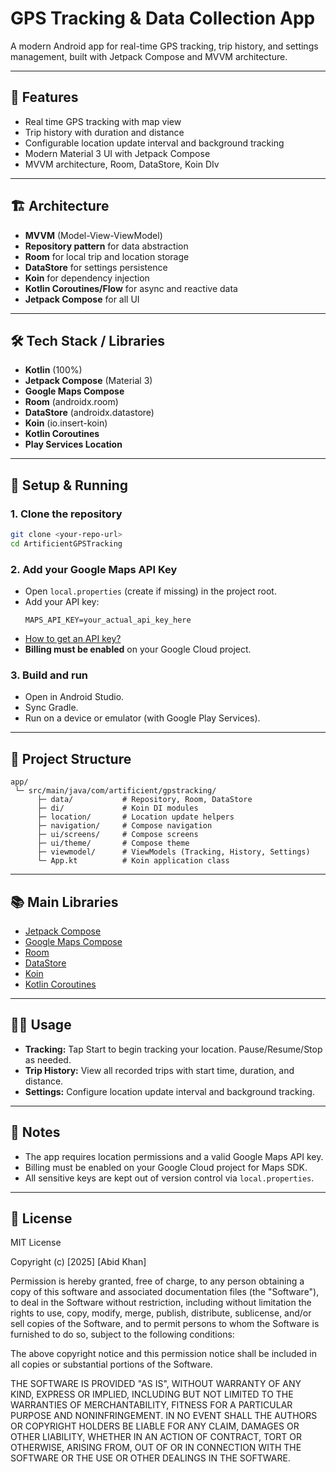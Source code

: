 # GPS Tracking & Data Collection App

A modern Android app for real-time GPS tracking, trip history, and settings management, built with Jetpack Compose and MVVM architecture.

---

## 🚀 Features
- Real time GPS tracking with map view
- Trip history with duration and distance
- Configurable location update interval and background tracking
- Modern Material 3 UI with Jetpack Compose
- MVVM architecture, Room, DataStore, Koin DIv

---

## 🏗️ Architecture
- **MVVM** (Model-View-ViewModel)
- **Repository pattern** for data abstraction
- **Room** for local trip and location storage
- **DataStore** for settings persistence
- **Koin** for dependency injection
- **Kotlin Coroutines/Flow** for async and reactive data
- **Jetpack Compose** for all UI

---

## 🛠️ Tech Stack / Libraries
- **Kotlin** (100%)
- **Jetpack Compose** (Material 3)
- **Google Maps Compose**
- **Room** (androidx.room)
- **DataStore** (androidx.datastore)
- **Koin** (io.insert-koin)
- **Kotlin Coroutines**
- **Play Services Location**

---

## 📝 Setup & Running

### 1. Clone the repository
```sh
git clone <your-repo-url>
cd ArtificientGPSTracking
```

### 2. Add your Google Maps API Key
- Open `local.properties` (create if missing) in the project root.
- Add your API key:
  ```
  MAPS_API_KEY=your_actual_api_key_here
  ```
- [How to get an API key?](https://developers.google.com/maps/documentation/android-sdk/get-api-key)
- **Billing must be enabled** on your Google Cloud project.

### 3. Build and run
- Open in Android Studio.
- Sync Gradle.
- Run on a device or emulator (with Google Play Services).

---

## 📁 Project Structure
```
app/
 └─ src/main/java/com/artificient/gpstracking/
      ├─ data/           # Repository, Room, DataStore
      ├─ di/             # Koin DI modules
      ├─ location/       # Location update helpers
      ├─ navigation/     # Compose navigation
      ├─ ui/screens/     # Compose screens
      ├─ ui/theme/       # Compose theme
      ├─ viewmodel/      # ViewModels (Tracking, History, Settings)
      └─ App.kt          # Koin application class
```

---

## 📚 Main Libraries
- [Jetpack Compose](https://developer.android.com/jetpack/compose)
- [Google Maps Compose](https://github.com/googlemaps/android-maps-compose)
- [Room](https://developer.android.com/jetpack/androidx/releases/room)
- [DataStore](https://developer.android.com/topic/libraries/architecture/datastore)
- [Koin](https://insert-koin.io/)
- [Kotlin Coroutines](https://kotlinlang.org/docs/coroutines-overview.html)

---

## 🧑‍💻 Usage
- **Tracking:** Tap Start to begin tracking your location. Pause/Resume/Stop as needed.
- **Trip History:** View all recorded trips with start time, duration, and distance.
- **Settings:** Configure location update interval and background tracking.

---

## 📝 Notes
- The app requires location permissions and a valid Google Maps API key.
- Billing must be enabled on your Google Cloud project for Maps SDK.
- All sensitive keys are kept out of version control via `local.properties`.

---

## 📄 License
MIT License

Copyright (c) [2025] [Abid Khan]

Permission is hereby granted, free of charge, to any person obtaining a copy
of this software and associated documentation files (the "Software"), to deal
in the Software without restriction, including without limitation the rights
to use, copy, modify, merge, publish, distribute, sublicense, and/or sell
copies of the Software, and to permit persons to whom the Software is
furnished to do so, subject to the following conditions:

The above copyright notice and this permission notice shall be included in all
copies or substantial portions of the Software.

THE SOFTWARE IS PROVIDED "AS IS", WITHOUT WARRANTY OF ANY KIND, EXPRESS OR
IMPLIED, INCLUDING BUT NOT LIMITED TO THE WARRANTIES OF MERCHANTABILITY,
FITNESS FOR A PARTICULAR PURPOSE AND NONINFRINGEMENT. IN NO EVENT SHALL THE
AUTHORS OR COPYRIGHT HOLDERS BE LIABLE FOR ANY CLAIM, DAMAGES OR OTHER
LIABILITY, WHETHER IN AN ACTION OF CONTRACT, TORT OR OTHERWISE, ARISING FROM,
OUT OF OR IN CONNECTION WITH THE SOFTWARE OR THE USE OR OTHER DEALINGS IN THE
SOFTWARE.